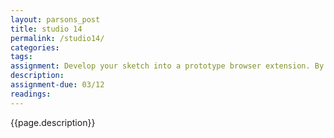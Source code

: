 ```yaml
---  
layout: parsons_post  
title: studio 14 
permalink: /studio14/  
categories:   
tags:  
assignment: Develop your sketch into a prototype browser extension. By next week, the extension should have basic functionality and be able to be tested by a friend.
description: 
assignment-due: 03/12
readings: 
---  
```


{{page.description}}



